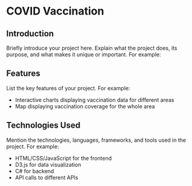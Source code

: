 # COVID Vaccination 

## Introduction
Briefly introduce your project here. Explain what the project does, its purpose, and what makes it unique or important. For example:


## Features
List the key features of your project. For example:

- Interactive charts displaying vaccination data for different areas
- Map displaying vaccination coverage for the whole area

  

## Technologies Used
Mention the technologies, languages, frameworks, and tools used in the project. For example:

- HTML/CSS/JavaScript for the frontend
- D3.js for data visualization
- C# for backend
- API calls to different APIs
